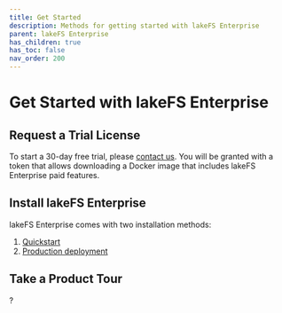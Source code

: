 ```yaml
---
title: Get Started
description: Methods for getting started with lakeFS Enterprise
parent: lakeFS Enterprise
has_children: true
has_toc: false
nav_order: 200
---
```


# Get Started with lakeFS Enterprise

## Request a Trial License

To start a 30-day free trial, please [contact us](https://lakefs.io/contact-sales/). You will be granted with a token that
allows downloading a Docker image that includes lakeFS Enterprise paid features.

## Install lakeFS Enterprise

lakeFS Enterprise comes with two installation methods:
1. [Quickstart](quickstart.md)
2. [Production deployment](install.md)

## Take a Product Tour
?